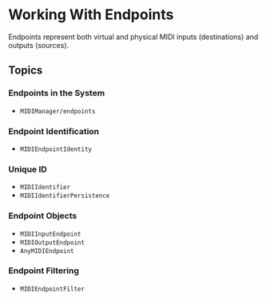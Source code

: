 # Working With Endpoints

Endpoints represent both virtual and physical MIDI inputs (destinations) and outputs (sources).

## Topics

### Endpoints in the System

- ``MIDIManager/endpoints``

### Endpoint Identification

- ``MIDIEndpointIdentity``

### Unique ID

- ``MIDIIdentifier``
- ``MIDIIdentifierPersistence``

### Endpoint Objects

- ``MIDIInputEndpoint``
- ``MIDIOutputEndpoint``
- ``AnyMIDIEndpoint``

### Endpoint Filtering

- ``MIDIEndpointFilter``
